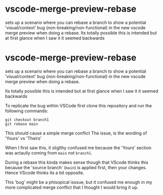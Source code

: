 # vscode-merge-preview-rebase
sets up a scenario where you can rebase a branch to show a potential 'visual/context' bug (non-breaking/non-functional) in the new vscode merge preview when doing a rebase.  Its totally possible this is intended but at first glance when I saw it it seemed backwards
# vscode-merge-preview-rebase
sets up a scenario where you can rebase a branch to show a potential 'visual/context' bug (non-breaking/non-functional) in the new vscode merge preview when doing a rebase. 

Its totally possible this is intended but at first glance when I saw it it seemed backwards


To replicate the bug within VSCode first clone this repository and run the following commands:
```
git checkout branch1
git rebase main
```

This should cause a simple merge conflict
The issue, is the wording of 'Yours' vs 'Theirs'

When I first saw this, it sliglthy confused me because the 'Yours' section was actaully coming from `main` not `branch1`. 

During a rebase this kinda makes sense though that VScode thinks this because the 'source branch' (`main`) is applied first, then your changes.  Hence VScode thinks its a bit opposite.

This 'bug' might be a phisopical isssue, but it confused me enough in my more complicated merge conflict that I thought I would bring it up.